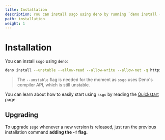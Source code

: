 ```yaml
---
title: Installation
description: You can install ssgo using deno by running `deno install --unstable --allow-read --allow-write --allow-net -q https://deno.land/x/ssgo/ssgo.ts`. Run the same command with the -f flag to upgrade.
path: installation
weight: 1
---
```


# Installation

You can install `ssgo` using `deno`:

```bash
deno install --unstable --allow-read --allow-write --allow-net -q https://deno.land/x/ssgo/ssgo.ts
```

> The `--unstable` flag is needed for the moment as `ssgo` uses Deno's compiler API, which is still unstable.

You can learn about how to easily start using `ssgo` by reading the [Quickstart](/docs/quickstart.html) page.

## Upgrading

To upgrade `ssgo` whenever a new version is released, just run the previous installation command **adding the `-f` flag.**
